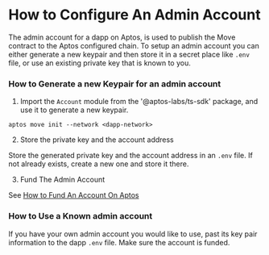 # How to Configure An Admin Account

The admin account for a dapp on Aptos, is used to publish the Move contract to the Aptos configured chain. To setup an admin account you can either generate a new keypair and then store it in a secret place like `.env` file, or use an existing private key that is known to you.

### How to Generate a new Keypair for an admin account

1. Import the `Account` module from the '@aptos-labs/ts-sdk' package, and use it to generate a new keypair.

```
aptos move init --network <dapp-network>
```

2. Store the private key and the account address

Store the generated private key and the account address in an `.env` file. If not already exists, create a new one and store it there.

3. Fund The Admin Account

See [How to Fund An Account On Aptos](./how_to_fund_an_account_on_aptos.md)

### How to Use a Known admin account

If you have your own admin account you would like to use, past its key pair information to the dapp `.env` file. Make sure the account is funded.
